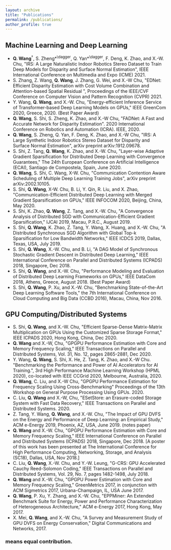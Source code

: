```yaml
---
layout: archive
title: "Publications"
permalink: /publications/
author_profile: true
---
```


<!--
{% if author.googlescholar %}
  You can also find my articles on <u><a href="{{author.googlescholar}}">my Google Scholar profile</a>.</u>
{% endif %}

{% include base_path %}

{% for post in site.publications reversed %}
  {% include archive-single.html %}
{% endfor %}
-->

## Machine Learning and Deep Learning
+ **Q. Wang**<sup>$\dagger$</sup>, S. Zheng*<sup>\dagger</sup>, Q. Yan*<sup>\dagger</sup>, F. Deng, K. Zhao, and X.-W. Chu, "IRS: A Large Naturalistic Indoor Robotics Stereo Dataset to Train Deep Models for Disparity and Surface Normal Estimation", IEEE International Conference on Multimedia and Expo (ICME) 2021.
+ S. Zhang, Z. Wang, **Q. Wang**, J. Zhang, G. Wei, and X.-W Chu, "EDNet: Efficient Disparity Estimation with Cost Volume Combination and Attention-based Spatial Residual
", Proceedings of the IEEE/CVF Conference on Computer Vision and Pattern Recognition (CVPR) 2021.
+ Y. Wang, **Q. Wang**, and X.-W. Chu, "Energy-efficient Inference Service of Transformer-based Deep Learning Models on GPUs," IEEE GreenCom 2020, Greece, 2020. (Best Paper Award)
+ **Q. Wang**, S. Shi, S. Zheng, K. Zhao, and X.-W Chu, "FADNet: A Fast and Accurate Network for Disparity Estimation". 2020 International Conference on Robotics and Automation (ICRA). IEEE, 2020.
+ **Q. Wang**, S. Zheng, Q. Yan, F. Deng, K. Zhao, and X.-W Chu, "IRS: A Large Synthetic Indoor Robotics Stereo Dataset for Disparity and Surface Normal Estimation", arXiv preprint arXiv:1912.09678.
+ S. Shi, Z. Tang, **Q. Wang**, K. Zhao, and X.-W. Chu, "Layer-wise Adaptive Gradient Sparsification for Distributed Deep Learning with Convergence Guarantees," The 24th European Conference on Artificial Intelligence (ECAI), Santiago de Compostela, Spain, June 2020.
+ **Q. Wang**, S. Shi, C. Wang, X-W. Chu, "Communication Contention Aware Scheduling of Multiple Deep Learning Training Jobs", arXiv preprint arXiv:2002.10105.
+ S. Shi, **Q. Wang**, X-W. Chu, B. Li, Y. Qin, R. Liu, and X. Zhao, "Communication-Efficient Distributed Deep Learning with Merged Gradient Sparsification on GPUs," IEEE INFOCOM 2020, Beijing, China, May 2020.
+ S. Shi, K. Zhao, **Q. Wang**, Z. Tang, and X.-W. Chu, "A Convergence Analysis of Distributed SGD with Communication-Efficient Gradient Sparsification," IJCAI 2019, Macau, P.R.C., August 2019.
+ S. Shi, **Q. Wang**, K. Zhao, Z. Tang, Y. Wang, X. Huang, and X.-W. Chu, "A Distributed Synchronous SGD Algorithm with Global Top-k Sparsification for Low Bandwidth Networks," IEEE ICDCS 2019, Dallas, Texas, USA, July 2019.
+ S. Shi, **Q. Wang**, X.-W. Chu, and B. Li, "A DAG Model of Synchronous Stochastic Gradient Descent in Distributed Deep Learning," IEEE International Conference on Parallel and Distributed Systems (ICPADS) 2018, Singapore, Dec 2018.
+ S. Shi, **Q. Wang**, and X.-W. Chu, "Performance Modeling and Evaluation of Distributed Deep Learning Frameworks on GPUs," IEEE DataCom 2018, Athens, Greece, August 2018. (Best Paper Award)
+ S. Shi, **Q. Wang**, P. Xu, and X.-W. Chu, "Benchmarking State-of-the-Art Deep Learning Software Tools," the 7th International Conference on Cloud Computing and Big Data (CCBD 2016), Macau, China, Nov 2016.

## GPU Computing/Distributed Systems
+ S. Shi, **Q. Wang**, and X.-W. Chu, "Efficient Sparse-Dense Matrix-Matrix Multiplication on GPUs Using the Customized Sparse Storage Format," IEEE ICPADS 2020, Hong Kong, China, Dec 2020.
+ **Q. Wang** and X.-W, Chu, "GPGPU Performance Estimation with Core and Memory Frequency Scaling," IEEE Transactions on Parallel and Distributed Systems, Vol. 31, No. 12, pages 2865-2881, Dec 2020.
+ Y. Wang, **Q. Wang**, S. Shi, X. He, Z. Tang, K. Zhao, and X.-W Chu. "Benchmarking the Performance and Power of AI Accelerators for AI Training.", 3rd High Performance Machine Learning Workshop (HPML 2020), co-located with IEEE CCGrid 2020, Melbourne, Australia, 2020.
+ **Q. Wang**, C. Liu, and X.-W Chu, "GPGPU Performance Estimation for Frequency Scaling Using Cross-Benchmarking" Proceedings of the 13th Workshop on General Purpose Processing Using GPUs. 2020.
+ C. Liu, **Q. Wang** and X.-W, Chu, "ESetStore: an Erasure-coded Storage System with Fast Data Recovery," IEEE Transactions on Parallel and Distributed Systems. 2020. 
+ Z. Tang, Y. Wang, **Q. Wang**, and X.-W. Chu, "The Impact of GPU DVFS on the Energy and Performance of Deep Learning: an Empirical Study," ACM e-Energy 2019, Phoenix, AZ, USA, June 2019. (notes paper)
+ **Q. Wang** and X.-W. Chu, "GPGPU Performance Estimation with Core and Memory Frequency Scaling," IEEE International Conference on Parallel and Distributed Systems (ICPADS) 2018, Singapore, Dec 2018. [A poster of this work has been presented at The International Conference for High Performance Computing, Networking, Storage, and Analysis (SC18), Dallas, USA, Nov 2018.]
+ C. Liu, **Q. Wang**, X.-W. Chu, and Y.-W. Leung, "G-CRS: GPU Accelerated Cauchy Reed-Solomon Coding," IEEE Transactions on Parallel and Distributed Systems, Vol. 29, No. 7, pages 1482-1498, July 2018.
+ **Q. Wang** and X.-W. Chu, "GPGPU Power Estimation with Core and Memory Frequency Scaling," GreenMetrics 2017, in conjunction with ACM Sigmetrics 2017, Urbana-Champaign, IL, USA June 2017.
+ **Q. Wang**, P. Xu, Y. Zhang, and X.-W. Chu, "EPPMiner: An Extended Benchmark Suite for Energy, Power and Performance Characterization of Heterogeneous Architecture," ACM e-Energy 2017, Hong Kong, May 2017.
+ X. Mei, **Q. Wang**, and X.-W. Chu, "A Survey and Measurement Study of GPU DVFS on Energy Conservation," Digital Communications and Networks, 2017.

###  means equal contribution.
